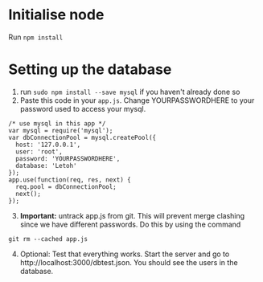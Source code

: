 # Initialise node
Run `npm install`

# Setting up the database

1. run `sudo npm install --save mysql` if you haven't already done so
2. Paste this code in your `app.js`. Change YOURPASSWORDHERE to your password used to access your mysql. 

```mysql
/* use mysql in this app */
var mysql = require('mysql');
var dbConnectionPool = mysql.createPool({
  host: '127.0.0.1',
  user: 'root',
  password: 'YOURPASSWORDHERE',
  database: 'Letoh'
});
app.use(function(req, res, next) {
  req.pool = dbConnectionPool;
  next();
});
```

3. **Important:** untrack app.js from git. This will prevent merge clashing since we have different passwords. Do this by using the command

```
git rm --cached app.js
```

4. Optional: Test that everything works. Start the server and go to http://localhost:3000/dbtest.json. You should see the users in the database. 
